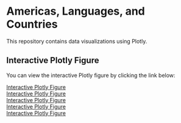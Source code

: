 # Americas, Languages, and Countries
This repository contains data visualizations using Plotly.

## Interactive Plotly Figure

You can view the interactive Plotly figure by clicking the link below:

[Interactive Plotly Figure](https://davro76.github.io/Americas_Languages_Countries/countries_language.html) <br>
[Interactive Plotly Figure](https://davro76.github.io/Americas_Languages_Countries/dhi_education.html) <br>
[Interactive Plotly Figure](https://davro76.github.io/Americas_Languages_Countries/heatmap_correlation.html) <br>
[Interactive Plotly Figure](https://davro76.github.io/Americas_Languages_Countries/language_population.html) <br>
[Interactive Plotly Figure](https://davro76.github.io/Americas_Languages_Countries/population.html) 


